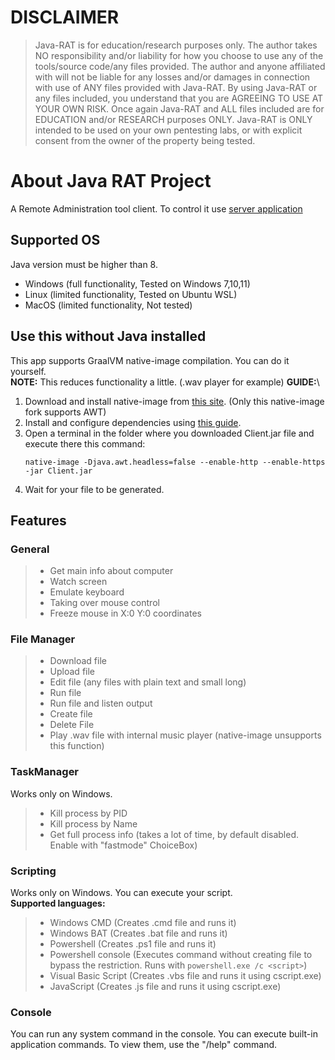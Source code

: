 # DISCLAIMER
>Java-RAT is for education/research purposes only. The author takes NO responsibility and/or liability for how you choose to use any of the tools/source code/any files provided. The author and anyone affiliated with will not be liable for any losses and/or damages in connection with use of ANY files provided with Java-RAT. By using Java-RAT or any files included, you understand that you are AGREEING TO USE AT YOUR OWN RISK. Once again Java-RAT and ALL files included are for EDUCATION and/or RESEARCH purposes ONLY. Java-RAT is ONLY intended to be used on your own pentesting labs, or with explicit consent from the owner of the property being tested.

# About Java RAT Project
A Remote Administration tool client.
To control it use [server application](https://github.com/Electronprod/Java-RAT-Server)

## Supported OS
Java version must be higher than 8.
- Windows (full functionality, Tested on Windows 7,10,11)
- Linux (limited functionality, Tested on Ubuntu WSL)
- MacOS (limited functionality, Not tested)

## Use this without Java installed
This app supports GraalVM native-image compilation. You can do it yourself.\
**NOTE:** This reduces functionality a little. (.wav player for example)
**GUIDE:**\
1. Download and install native-image from [this site](https://bell-sw.com/pages/downloads/native-image-kit/). (Only this native-image fork supports AWT)
2. Install and configure dependencies using [this guide](https://www.graalvm.org/latest/docs/getting-started/windows/).
3. Open a terminal in the folder where you downloaded Client.jar file and execute there this command:
   ```
   native-image -Djava.awt.headless=false --enable-http --enable-https -jar Client.jar
   ```
4. Wait for your file to be generated.

## Features
### General
>- Get main info about computer
>- Watch screen
>- Emulate keyboard
>- Taking over mouse control
>- Freeze mouse in X:0 Y:0 coordinates
### File Manager
>- Download file
>- Upload file
>- Edit file (any files with plain text and small long)
>- Run file
>- Run file and listen output
>- Create file
>- Delete File
>- Play .wav file with internal music player (native-image unsupports this function)
### TaskManager
Works only on Windows.
>- Kill process by PID
>- Kill process by Name
>- Get full process info (takes a lot of time, by default disabled. Enable with "fastmode" ChoiceBox)
### Scripting
Works only on Windows. You can execute your script.\
**Supported languages:**
>- Windows CMD (Creates .cmd file and runs it)
>- Windows BAT (Creates .bat file and runs it)
>- Powershell (Creates .ps1 file and runs it)
>- Powershell console (Executes command without creating file to bypass the restriction. Runs with `powershell.exe /c <script>`)
>- Visual Basic Script (Creates .vbs file and runs it using cscript.exe)
>- JavaScript (Creates .js file and runs it using cscript.exe)

### Console
You can run any system command in the console. You can execute built-in application commands. To view them, use the "/help" command.

